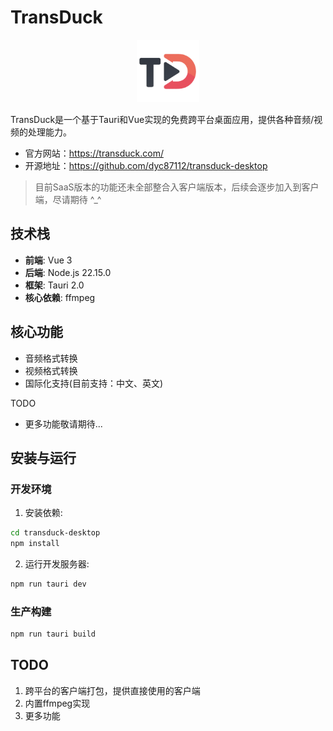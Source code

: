 # TransDuck

<div align=center>
    <img src="https://github.com/dyc87112/transduck-desktop/blob/main/transduck-desktop/src/assets/transduck-logo.png" width="100" height="100">
</div>

TransDuck是一个基于Tauri和Vue实现的免费跨平台桌面应用，提供各种音频/视频的处理能力。

- 官方网站：https://transduck.com/
- 开源地址：https://github.com/dyc87112/transduck-desktop

> 目前SaaS版本的功能还未全部整合入客户端版本，后续会逐步加入到客户端，尽请期待 ^_^

## 技术栈

- **前端**: Vue 3
- **后端**: Node.js 22.15.0
- **框架**: Tauri 2.0
- **核心依赖**: ffmpeg 

## 核心功能

- 音频格式转换
- 视频格式转换
- 国际化支持(目前支持：中文、英文)

TODO
- 更多功能敬请期待...

## 安装与运行

### 开发环境

1. 安装依赖:

```bash
cd transduck-desktop
npm install
```

2. 运行开发服务器:

```bash
npm run tauri dev
```

### 生产构建

```bash
npm run tauri build
```

## TODO

1. 跨平台的客户端打包，提供直接使用的客户端
2. 内置ffmpeg实现
3. 更多功能